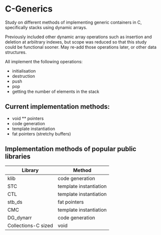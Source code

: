# C-Generics

Study on different methods of implementing generic containers in C, specifically stacks using dynamic arrays.

Previously included other dynamic array operations such as insertion and deletion at arbiitrary indexes, but scope was reduced so that this study could be functional sooner. May re-add those operations later, or other data structures.

All implement the following operations:
- initialisation
- destruction
- push
- pop
- getting the number of elements in the stack

## Current implementation methods:

- void ** pointers
- code generation
- template instantiation
- fat pointers (stretchy buffers)

## Implementation methods of popular public libraries

|Library|Method|
|---|---|
|klib|code generation|
|STC|template instantiation|
|CTL|template instantiation|
|stb\_ds|fat pointers|
|CMC|template instantiation|
|DG_dynarr|code generation|
|Collections-C sized|void|
